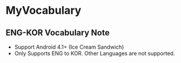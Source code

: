 # MyVocabulary
## ENG-KOR Vocabulary Note
* Support Android 4.1+ (Ice Cream Sandwich)
* Only Supports ENG to KOR. Other Languages are not supported.
